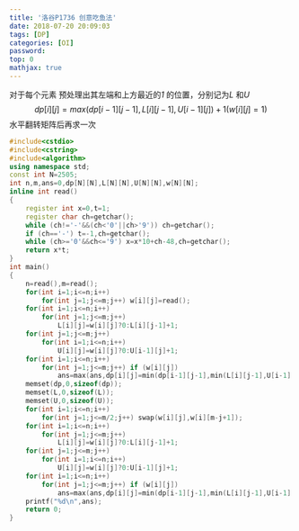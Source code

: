 ```yaml
---
title: '洛谷P1736 创意吃鱼法'
date: 2018-07-20 20:09:03
tags: [DP]
categories: [OI]
password:
top: 0
mathjax: true
---
```

对于每个元素
预处理出其左端和上方最近的*1* 的位置，分别记为*L* 和*U* 
$$
dp\left [i  \right ]\left [j \right ]=max\left (dp\left [i-1 \right ]\left [ j-1 \right ],L\left [i \right ]\left [ j-1 \right ],U\left [i-1 \right ]\left [j \right ] \right )+1 \left ( w\left [i \right ]\left [j \right ]=1\right)
$$
水平翻转矩阵后再求一次
<!--more-->
```c++
#include<cstdio>
#include<cstring>
#include<algorithm>
using namespace std;
const int N=2505;
int n,m,ans=0,dp[N][N],L[N][N],U[N][N],w[N][N];
inline int read()
{
    register int x=0,t=1;
    register char ch=getchar();
    while (ch!='-'&&(ch<'0'||ch>'9')) ch=getchar();
    if (ch=='-') t=-1,ch=getchar();
    while (ch>='0'&&ch<='9') x=x*10+ch-48,ch=getchar();
    return x*t;
}
int main()
{
    n=read(),m=read();
    for(int i=1;i<=n;i++)
        for(int j=1;j<=m;j++) w[i][j]=read();
    for(int i=1;i<=n;i++)
        for(int j=1;j<=m;j++)
            L[i][j]=w[i][j]?0:L[i][j-1]+1;
    for(int j=1;j<=m;j++)
        for(int i=1;i<=n;i++)
            U[i][j]=w[i][j]?0:U[i-1][j]+1;
    for(int i=1;i<=n;i++)
        for(int j=1;j<=m;j++) if (w[i][j])
            ans=max(ans,dp[i][j]=min(dp[i-1][j-1],min(L[i][j-1],U[i-1][j]))+1);
    memset(dp,0,sizeof(dp));
    memset(L,0,sizeof(L));
    memset(U,0,sizeof(U));
    for(int i=1;i<=n;i++)
        for(int j=1;j<=m/2;j++) swap(w[i][j],w[i][m-j+1]);
    for(int i=1;i<=n;i++)
        for(int j=1;j<=m;j++)
            L[i][j]=w[i][j]?0:L[i][j-1]+1;
    for(int j=1;j<=m;j++)
        for(int i=1;i<=n;i++)
            U[i][j]=w[i][j]?0:U[i-1][j]+1;
    for(int i=1;i<=n;i++)
        for(int j=1;j<=m;j++) if (w[i][j])
            ans=max(ans,dp[i][j]=min(dp[i-1][j-1],min(L[i][j-1],U[i-1][j]))+1);
    printf("%d\n",ans);
    return 0;
}
```


